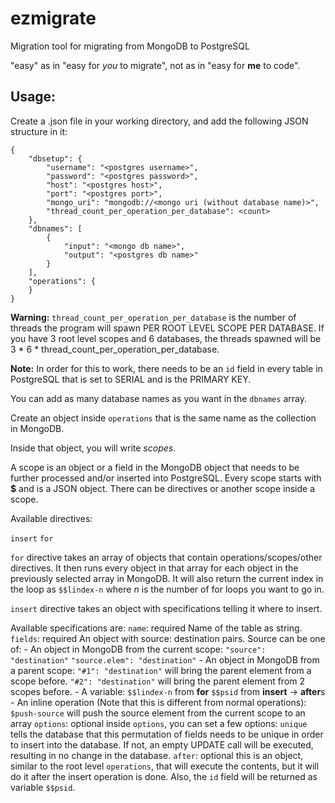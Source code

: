 # ezmigrate
Migration tool for migrating from MongoDB to PostgreSQL


"easy" as in "easy for *you* to migrate", not as in "easy for **me** to code".




## Usage:

Create a .json file in your working directory, and add the following JSON structure in it:
```
{
    "dbsetup": {
        "username": "<postgres username>",
        "password": "<postgres password>",
        "host": "<postgres host>",
        "port": "<postgres port>",
        "mongo_uri": "mongodb://<mongo uri (without database name)>",
        "thread_count_per_operation_per_database": <count>
    },
    "dbnames": [
        {
            "input": "<mongo db name>",
            "output": "<postgres db name>"
        }
    ],
    "operations": {
    }
}
```

**Warning:** `thread_count_per_operation_per_database` is the number of threads the program will spawn PER ROOT LEVEL SCOPE PER DATABASE. If you have 3 root level scopes and 6 databases, the threads spawned will be 3 * 6 * thread_count_per_operation_per_database.


**Note:** In order for this to work, there needs to be an `id` field in every table in PostgreSQL that is set to SERIAL and is the PRIMARY KEY.

You can add as many database names as you want in the `dbnames` array.

Create an object inside `operations` that is the same name as the collection in MongoDB.

Inside that object, you will write *scopes*.

A scope is an object or a field in the MongoDB object that needs to be further processed and/or inserted into PostgreSQL. Every scope starts with **$** and is a JSON object. There can be directives or another scope inside a scope.

Available directives:

`insert`
`for`

`for` directive takes an array of objects that contain operations/scopes/other directives. It then runs every object in that array for each object in the previously selected array in MongoDB. It will also return the current index in the loop as `$$lindex-n` where *n* is the number of for loops you want to go in.

`insert` directive takes an object with specifications telling it where to insert.

Available specifications are:
`name`: required
    Name of the table as string.
`fields`: required
    An object with source: destination pairs.
    Source can be one of:
        - An object in MongoDB from the current scope:
            ```"source": "destination"```
            ```"source.elem": "destination"```
        - An object in MongoDB from a parent scope:
            ```"#1": "destination"``` will bring the parent element from a scope before.
            ```"#2": "destination"``` will bring the parent element from 2 scopes before.
        - A variable:
            `$$lindex-n` from **for**
            `$$psid` from **insert** -> **after**s
        - An inline operation (Note that this is different from normal operations):
            `$push-source` will push the source element from the current scope to an array
`options`: optional
    inside `options`, you can set a few options:
        `unique` tells the database that this permutation of fields needs to be unique in order to insert into the database. If not, an empty UPDATE call will be executed, resulting in no change in the database.
`after`: optional
    this is an object, similar to the root level `operations`, that will execute the contents, but it will do it after the insert operation is done. Also, the `id` field will be returned as variable `$$psid`.

